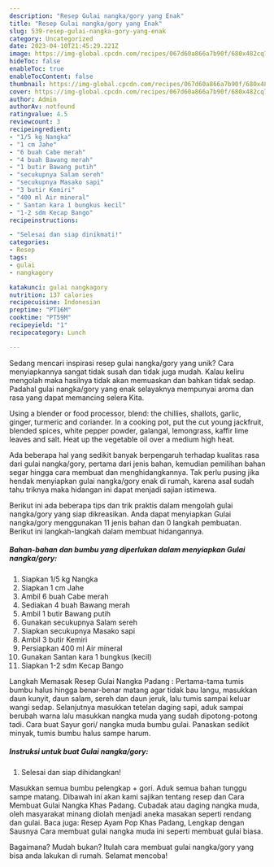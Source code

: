 ```yaml
---
description: "Resep Gulai nangka/gory yang Enak"
title: "Resep Gulai nangka/gory yang Enak"
slug: 539-resep-gulai-nangka-gory-yang-enak
category: Uncategorized
date: 2023-04-10T21:45:29.221Z
image: https://img-global.cpcdn.com/recipes/067d60a866a7b90f/680x482cq70/gulai-nangkagory-foto-resep-utama.jpg
hideToc: false
enableToc: true
enableTocContent: false
thumbnail: https://img-global.cpcdn.com/recipes/067d60a866a7b90f/680x482cq70/gulai-nangkagory-foto-resep-utama.jpg
cover: https://img-global.cpcdn.com/recipes/067d60a866a7b90f/680x482cq70/gulai-nangkagory-foto-resep-utama.jpg
author: Admin
authorAv: notfound
ratingvalue: 4.5
reviewcount: 3
recipeingredient:
- "1/5 kg Nangka"
- "1 cm Jahe"
- "6 buah Cabe merah"
- "4 buah Bawang merah"
- "1 butir Bawang putih"
- "secukupnya Salam sereh"
- "secukupnya Masako sapi"
- "3 butir Kemiri"
- "400 ml Air mineral"
- " Santan kara 1 bungkus kecil"
- "1-2 sdm Kecap Bango"
recipeinstructions:

- "Selesai dan siap dinikmati!"
categories:
- Resep
tags:
- gulai
- nangkagory

katakunci: gulai nangkagory 
nutrition: 137 calories
recipecuisine: Indonesian
preptime: "PT16M"
cooktime: "PT59M"
recipeyield: "1"
recipecategory: Lunch

---
```





Sedang mencari inspirasi resep gulai nangka/gory yang unik? Cara menyiapkannya sangat tidak susah dan tidak juga mudah. Kalau keliru mengolah maka hasilnya tidak akan memuaskan dan bahkan tidak sedap. Padahal gulai nangka/gory yang enak selayaknya mempunyai aroma dan rasa yang dapat memancing selera Kita.





Using a blender or food processor, blend: the chillies, shallots, garlic, ginger, turmeric and coriander. In a cooking pot, put the cut young jackfruit, blended spices, white pepper powder, galangal, lemongrass, kaffir lime leaves and salt. Heat up the vegetable oil over a medium high heat.

Ada beberapa hal yang sedikit banyak berpengaruh terhadap kualitas rasa dari gulai nangka/gory, pertama dari jenis bahan, kemudian pemilihan bahan segar hingga cara membuat dan menghidangkannya. Tak perlu pusing jika hendak menyiapkan gulai nangka/gory enak di rumah, karena asal sudah tahu triknya maka hidangan ini dapat menjadi sajian istimewa.






Berikut ini ada beberapa tips dan trik praktis dalam mengolah gulai nangka/gory yang siap dikreasikan. Anda dapat menyiapkan Gulai nangka/gory menggunakan 11 jenis bahan dan 0 langkah pembuatan. Berikut ini langkah-langkah dalam membuat hidangannya.

<!--inarticleads1-->

##### Bahan-bahan dan bumbu yang diperlukan dalam menyiapkan Gulai nangka/gory:

1. Siapkan 1/5 kg Nangka
1. Siapkan 1 cm Jahe
1. Ambil 6 buah Cabe merah
1. Sediakan 4 buah Bawang merah
1. Ambil 1 butir Bawang putih
1. Gunakan secukupnya Salam sereh
1. Siapkan secukupnya Masako sapi
1. Ambil 3 butir Kemiri
1. Persiapkan 400 ml Air mineral
1. Gunakan  Santan kara 1 bungkus (kecil)
1. Siapkan 1-2 sdm Kecap Bango


Langkah Memasak Resep Gulai Nangka Padang : Pertama-tama tumis bumbu halus hingga benar-benar matang agar tidak bau langu, masukkan daun kunyit, daun salam, sereh dan daun jeruk, lalu tumis sampai keluar wangi sedap. Selanjutnya masukkan tetelan daging sapi, aduk sampai berubah warna lalu masukkan nangka muda yang sudah dipotong-potong tadi. Cara buat Sayur gori/ nangka muda bumbu gulai. Panaskan sedikit minyak, tumis bumbu halus sampe harum. 

<!--inarticleads2-->

##### Instruksi untuk buat Gulai nangka/gory:


1. Selesai dan siap dihidangkan!

Masukkan semua bumbu pelengkap + gori. Aduk semua bahan tunggu sampe matang. Dibawah ini akan kami sajikan tentang resep dan Cara Membuat Gulai Nangka Khas Padang. Cubadak atau daging nangka muda, oleh masyarakat minang diolah menjadi aneka masakan seperti rendang dan gulai. Baca juga: Resep Ayam Pop Khas Padang, Lengkap dengan Sausnya Cara membuat gulai nangka muda ini seperti membuat gulai biasa. 

Bagaimana? Mudah bukan? Itulah cara membuat gulai nangka/gory yang bisa anda lakukan di rumah. Selamat mencoba!
